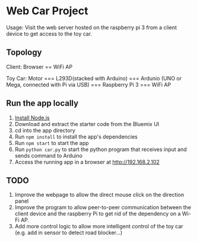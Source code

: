 # Web Car Project

Usage: Visit the web server hosted on the raspberry pi 3 from a client device to get access to the toy car.  

## Topology
Client:
  Browser == WiFi AP

Toy Car:
  Motor === L293D(stacked with Arduino) === Ardunio (UNO or Mega, connected with Pi via USB) 
  === Raspberry Pi 3 === WiFi AP

## Run the app locally

1. [Install Node.js][]
2. Download and extract the starter code from the Bluemix UI
3. cd into the app directory
4. Run `npm install` to install the app's dependencies
5. Run `npm start` to start the app
6. Run `python car.py` to start the python program that receives input and sends command to Arduino
7. Access the running app in a browser at http://192.168.2.102

[Install Node.js]: https://nodejs.org/en/download/

## TODO

1. Improve the webpage to allow the direct mouse click on the direction panel
2. Improve the program to allow peer-to-peer communication between the client device and the raspberry Pi to get rid of
the dependency on a Wi-Fi AP.
3. Add more control logic to allow more intelligent control of the toy car (e.g. add in sensor to detect road blocker...)
